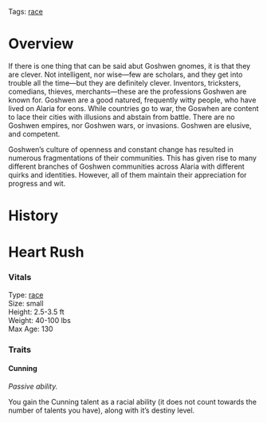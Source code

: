 Tags: [race](Races)

# Overview

If there is one thing that can be said abut Goshwen gnomes, it is that they are clever. Not intelligent, nor wise—few are scholars, and they get into trouble all the time—but they are definitely clever. Inventors, tricksters, comedians, thieves, merchants—these are the professions Goshwen are known for. Goshwen are a good natured, frequently witty people, who have lived on Alaria for eons. While countries go to war, the Goswhen are content to lace their cities with illusions and abstain from battle. There are no Goshwen empires, nor Goshwen wars, or invasions. Goshwen are elusive, and competent.

Goshwen’s culture of openness and constant change has resulted in numerous fragmentations of their communities. This has given rise to many different branches of Goshwen communities across Alaria with different quirks and identities. However, all of them maintain their appreciation for progress and wit.

# History

# Heart Rush

### Vitals
Type: [race](Races)  
Size: small  
Height: 2.5-3.5 ft  
Weight: 40-100 lbs  
Max Age: 130  

### Traits

#### Cunning
*Passive ability.*

You gain the Cunning talent as a racial ability (it does not count towards the number of talents you have), along with it’s destiny level.
